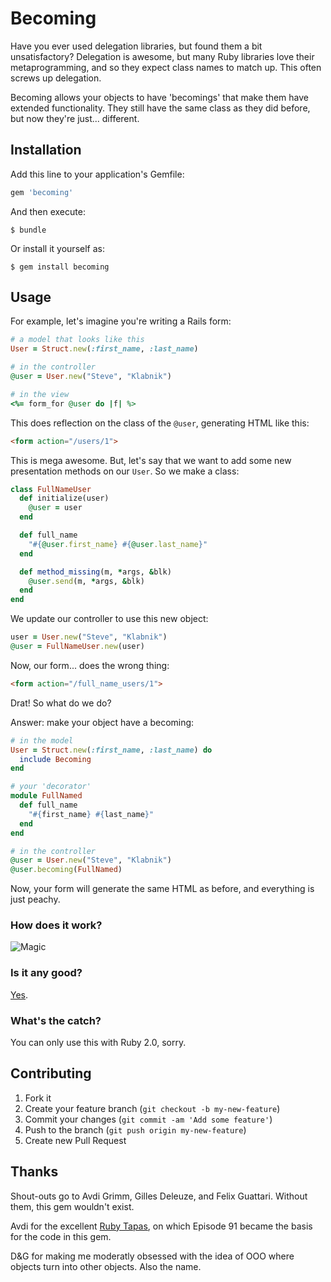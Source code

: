 # Becoming

Have you ever used delegation libraries, but found them a bit unsatisfactory?
Delegation is awesome, but many Ruby libraries love their metaprogramming, and
so they expect class names to match up. This often screws up delegation.

Becoming allows your objects to have 'becomings' that make them have extended
functionality. They still have the same class as they did before, but now
they're just... different.

## Installation

Add this line to your application's Gemfile:

```ruby
gem 'becoming'
```
And then execute:

    $ bundle

Or install it yourself as:

    $ gem install becoming

## Usage

For example, let's imagine you're writing a Rails form:

```ruby
# a model that looks like this
User = Struct.new(:first_name, :last_name)

# in the controller
@user = User.new("Steve", "Klabnik")

# in the view
<%= form_for @user do |f| %>
```

This does reflection on the class of the `@user`, generating HTML like this:

```html
<form action="/users/1">
```

This is mega awesome. But, let's say that we want to add some new presentation
methods on our `User`. So we make a class:

```ruby
class FullNameUser
  def initialize(user)
    @user = user
  end

  def full_name
    "#{@user.first_name} #{@user.last_name}"
  end

  def method_missing(m, *args, &blk)
    @user.send(m, *args, &blk)
  end
end
```

We update our controller to use this new object:

```ruby
user = User.new("Steve", "Klabnik")
@user = FullNameUser.new(user)
```

Now, our form... does the wrong thing:

```html
<form action="/full_name_users/1">
```

Drat! So what do we do?

Answer: make your object have a becoming:

```ruby
# in the model
User = Struct.new(:first_name, :last_name) do
  include Becoming
end

# your 'decorator'
module FullNamed
  def full_name
    "#{first_name} #{last_name}"
  end
end

# in the controller
@user = User.new("Steve", "Klabnik")
@user.becoming(FullNamed)
```

Now, your form will generate the same HTML as before, and everything is
just peachy.

### How does it work?

![Magic](http://dl.dropboxusercontent.com/u/1128017/magic.gif)

### Is it any good?

[Yes](https://news.ycombinator.com/item?id=3067434).

### What's the catch?

You can only use this with Ruby 2.0, sorry. 

## Contributing

1. Fork it
2. Create your feature branch (`git checkout -b my-new-feature`)
3. Commit your changes (`git commit -am 'Add some feature'`)
4. Push to the branch (`git push origin my-new-feature`)
5. Create new Pull Request

## Thanks

Shout-outs go to Avdi Grimm, Gilles Deleuze, and Felix Guattari. Without them,
this gem wouldn't exist.

Avdi for the excellent [Ruby Tapas](http://www.rubytapas.com/), on which
Episode 91 became the basis for the code in this gem.

D&G for making me moderatly obsessed with the idea of OOO where objects turn
into other objects. Also the name.
